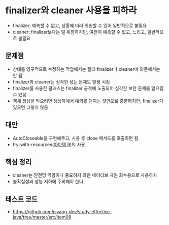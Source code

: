 # finalizer와 cleaner 사용을 피하라

- finalizer: 예측할 수 없고, 상황에 따라 위헌할 수 있어 일반적으로 불필요
- cleaner: finalizer보다는 덜 위험하지만, 여전히 예측할 수 없고, 느리고, 일반적으로 불필요

## 문제점

- 상태를 영구적으로 수정하는 작업에서는 절대 finalizer나 cleaner에 의존해서는 안 됨
- finalizer와 cleaner는 심각한 성는 문제도 발생 시킴
- finalizer를 사용한 클래스는 finalizer 공격에 노출되어 심각한 보안 문제를 일으킬 수 있음
- 객체 생성을 막으려면 생성자에서 예외를 던지는 것만으로 충분하지만, finalizer가 있으면 그렇지 않음

## 대안

- AutoCloseable을 구현해주고, 사용 후 close 메서드를 호출하면 됨
- try-with-resources([아이템 9](item_09.md))의 사용

## 핵심 정리

- cleaner는 안전망 역할이나 중요하지 않은 네이티브 자원 회수용으로 사용하자
- 불확실성과 성능 저하에 주의해야 한다

## 테스트 코드

- <https://github.com/jsyang-dev/study-effective-java/tree/master/src/item08>
